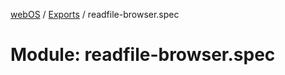 [webOS](../README.md) / [Exports](../modules.md) / readfile-browser.spec

# Module: readfile-browser.spec
